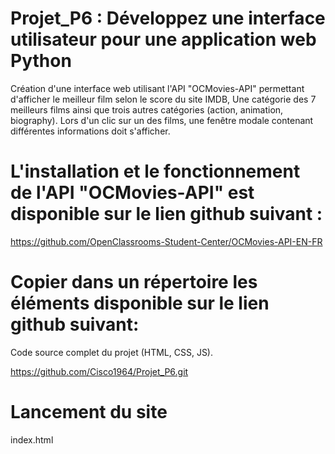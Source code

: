 # Projet_P6 : Développez une interface utilisateur pour une application web Python

Création d'une interface web utilisant l'API "OCMovies-API" permettant d'afficher le meilleur film selon le score du site IMDB, Une catégorie des 7 meilleurs films ainsi que trois autres catégories (action, animation, biography). 
Lors d'un clic sur un des films, une fenêtre modale contenant différentes informations doit s'afficher.

# L'installation et le fonctionnement de l'API "OCMovies-API" est disponible sur le lien github suivant :

https://github.com/OpenClassrooms-Student-Center/OCMovies-API-EN-FR
# Copier dans un répertoire les éléments disponible sur le lien github suivant:

Code source complet du projet (HTML, CSS, JS).

https://github.com/Cisco1964/Projet_P6.git
# Lancement du site

index.html
